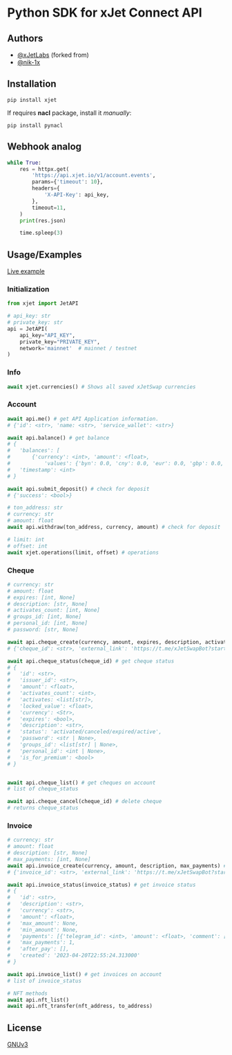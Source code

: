 # Python SDK for xJet Connect API

## Authors
- [@xJetLabs](https://github.com/xJetLabs) (forked from)
- [@nik-1x](https://www.github.com/nik-1x)
 
## Installation
```shell
pip install xjet
```
If requires <b>nacl</b> package, install it <i>manually</i>:
```shell
pip install pynacl
```

## Webhook analog
```python
while True:
    res = httpx.get(
        'https://api.xjet.io/v1/account.events',
        params={'timeout': 10},
        headers={
            'X-API-Key': api_key,
        },
        timeout=11,
    )
    print(res.json)

    time.spleep(3)
```


## Usage/Examples  
[Live example](https://replit.com/@delpydoc/xJetAPI)

### Initialization
```python
from xjet import JetAPI

# api_key: str
# private_key: str
api = JetAPI(
    api_key="API_KEY",
    private_key="PRIVATE_KEY",
    network='mainnet'  # mainnet / testnet
)
```


### Info
```python
await xjet.currencies() # Shows all saved xJetSwap currencies
```


### Account
```python
await api.me() # get API Application information.
# {'id': <str>, 'name: <str>, 'service_wallet': <str>}

await api.balance() # get balance
# {
#   'balances': [
#       {'currency': <int>, 'amount': <float>, 
#           'values': {'byn': 0.0, 'cny': 0.0, 'eur': 0.0, 'gbp': 0.0, 'kzt': 0.0, 'rub': 0.0, 'uah': 0.0, 'usd': 0.0}}], 
#   'timestamp': <int>
# }

await api.submit_deposit() # check for deposit
# {'success': <bool>}

# ton_address: str
# currency: str
# amount: float
await api.withdraw(ton_address, currency, amount) # check for deposit

# limit: int
# offset: int
await xjet.operations(limit, offset) # operations
```

### Cheque
```python
# currency: str
# amount: float
# expires: [int, None]
# description: [str, None]
# activates_count: [int, None]
# groups_id: [int, None]
# personal_id: [int, None]
# password: [str, None]

await api.cheque_create(currency, amount, expires, description, activates_count, groups_id, personal_id, password) # create cheque
# {'cheque_id': <str>, 'external_link': 'https://t.me/xJetSwapBot?start=c_<cheque_id>'}

await api.cheque_status(cheque_id) # get cheque status
# {
#   'id': <str>, 
#   'issuer_id': <str>, 
#   'amount': <float>, 
#   'activates_count': <int>, 
#   'activates: <list[str]>, 
#   'locked_value': <float>, 
#   'currency': <Str>, 
#   'expires': <bool>, 
#   'description': <str>, 
#   'status': 'activated/canceled/expired/active', 
#   'password': <str | None>, 
#   'groups_id': <list[str] | None>, 
#   'personal_id': <int | None>, 
#   'is_for_premium': <bool>
# }


await api.cheque_list() # get cheques on account
# list of cheque_status

await api.cheque_cancel(cheque_id) # delete cheque
# returns cheque_status
```


### Invoice
```python
# currency: str
# amount: float
# description: [str, None]
# max_payments: [int, None]
await api.invoice_create(currency, amount, description, max_payments) # create invoice
# {'invoice_id': <str>, 'external_link': 'https://t.me/xJetSwapBot?start=inv_<cheque_id>'}

await api.invoice_status(invoice_status) # get invoice status
# {
#   'id': <str>, 
#   'description': <str>, 
#   'currency': <str>, 
#   'amount': <float>, 
#   'max_amount': None, 
#   'min_amount': None, 
#   'payments': [{'telegram_id': <int>, 'amount': <float>, 'comment': [str | None}, ... ], 
#   'max_payments': 1, 
#   'after_pay': [], 
#   'created': '2023-04-20T22:55:24.313000'
# }

await api.invoice_list() # get invoices on account
# list of invoice_status
```

```python
# NFT methods
await api.nft_list()
await api.nft_transfer(nft_address, to_address)
```

## License
[GNUv3](https://github.com/nik-1x/pyxJetAPI/blob/main/LICENSE)  
